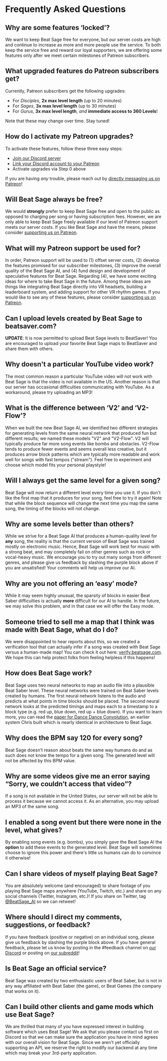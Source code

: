 Frequently Asked Questions
==========================

Why are some features ‘locked’?
-------------------------------

We want to keep Beat Sage free for everyone, but our server costs are
high and continue to increase as more and more people use the service.
To both keep the service free and reward our loyal supporters, we are
offering some features only after we meet certain milestones of Patreon
subscribers.

What upgraded features do Patreon subscribers get?
--------------------------------------------------

Currently, Patreon subscribers get the following upgrades:

- For _Disciples_, **2x max level length** (up to 20 minutes)
- For _Sages_, **3x max level length** (up to 30 minutes)
- For _Gurus_, **3x max level length**, _and_ **immediate access to 360 Levels**!

Note that these may change over time. Stay tuned!

How do I activate my Patreon upgrades?
--------------------------------------

To activate these features, follow these three easy steps:

- [Join our Discord server](https://discord.beatsage.com)
- [Link your Discord account to your Patreon](https://www.patreon.com/settings-creator/apps)
- Activate upgrades via Step 0 above

If you are having _any_ trouble, please reach out by [directly messaging us on Patreon](https://www.patreon.com/messages)!

Will Beat Sage always be free?
------------------------------

We would **strongly** prefer to keep Beat Sage free and open to the
public as opposed to charging per song or having subscription fees.
However, we are only able to keep Beat Sage freely available if our
level of Patreon support meets our server costs. If you like Beat Sage
and have the means, please consider [supporting us on
Patreon](https://www.patreon.com/beatsage).

What will my Patreon support be used for?
-----------------------------------------

In order, Patreon support will be used to (1) offset server costs, (2)
develop the features promised for our subscriber milestones, (3) improve
the overall quality of the Beat Sage AI, and (4) fund design and
development of speculative features for Beat Sage. Regarding (4), we
have some exciting ideas for where to take Beat Sage in the future.
Among these ideas are things like integrating Beat Sage directly into VR
headsets, building a leaderboard system, and adding support for other VR
rhythm games. If you would like to see any of these features, please
consider [supporting us on Patreon](https://www.patreon.com/beatsage).

Can I upload levels created by Beat Sage to beatsaver.com?
----------------------------------------------------------

**UPDATE**: It is now permitted to upload Beat Sage levels to BeatSaver! You are encouraged to upload your favorite Beat Sage maps to BeatSaver and share them with others.

Why doesn't a particular YouTube video work?
--------------------------------------------

The most common reason a particular YouTube video will not work with Beat Sage is that the video is not available in the US. Another reason is that our server has occasional difficulties communicating with YouTube. As a workaround, please try uploading an MP3!

What is the difference between ‘V2’ and ‘V2-Flow’?
--------------------------------------------------

When we built the new Beat Sage AI, we identified two different strategies for generating levels from the same neural network that produced fun but different results; we named these models "V2" and "V2-Flow". V2 will typically produce far more song events like bombs and obstacles. V2-Flow tends to produce fewer events and seems overall less creative, but it produces arrow block patterns which are typically more readable and work well for songs with fast tempos ("stream"). Feel free to experiment and choose which model fits your personal playstyle!

Will I always get the same level for a given song?
--------------------------------------------------

Beat Sage will now return a different level every time you use it. If
you don't like the first map that it produces for your song, feel free
to try it again! Note that while the block sequence will change the next
time you map the same song, the timing of the blocks will not change.

Why are some levels better than others?
---------------------------------------

While we strive for a Beat Sage AI that produces a human-quality level
for **any** song, the reality is that the current version of Beat Sage
was trained mostly on electronic music. Hence, Beat Sage will work best
for music with a strong beat, and may completely fail on other genres
such as rock or vocal-heavy music. We encourage you to try out many
songs from different genres, and please give us feedback by slashing the
purple block above if you are unsatisfied! Your comments will help us
improve our AI.

Why are you not offering an ‘easy’ mode?
----------------------------------------

While it may seem highly unusual, the sparsity of blocks in easier Beat
Saber difficulties is actually **more** difficult for our AI to handle.
In the future, we may solve this problem, and in that case we will offer
the Easy mode.

Someone tried to sell me a map that I think was made with Beat Sage, what do I do?
----------------------------------------------------------------------------------

We were disappointed to hear reports about this, so we created a
verification tool that can actually infer if a song was created with
Beat Sage versus a human-made map! You can check it out here:
[verify.beatsage.com](https://verify.beatsage.com). We hope this can
help protect folks from feeling helpless if this happens!

How does Beat Sage work?
------------------------

Beat Sage uses two neural networks to map an audio file into a plausible
Beat Saber level. These neural networks were trained on Beat Saber
levels created by humans. The first neural network listens to the audio
and predicts at what points in time blocks should be placed. The second
neural network looks at the predicted timings and maps each to a
timestamp to a block type (e.g. red up, blue down, red up + blue down).
If you want to learn more, you can read the [paper for Dance Dance
Convolution](https://arxiv.org/pdf/1703.06891.pdf), an earlier system
Chris built which is nearly identical in architecture to Beat Sage.

Why does the BPM say 120 for every song?
----------------------------------------

Beat Sage doesn’t reason about beats the same way humans do and as such
does not know the tempo for a given song. The generated level will not
be affected by this BPM value.

Why are some videos give me an error saying “Sorry, we couldn’t access that video”?
-----------------------------------------------------------------------------------

If a song is not available in the United States, our server will not be
able to process it because we cannot access it. As an alternative, you may upload an MP3 of the same song.

I enabled a song event but there were none in the level, what gives?
--------------------------------------------------------------------

By enabling song events (e.g. bombs), you simply gave the Beat Sage AI
the **option** to add these events to the generated level. Beat Sage
will sometimes choose to ignore this power and there's little us humans
can do to convince it otherwise!

Can I share videos of myself playing Beat Sage?
-----------------------------------------------

You are absolutely welcome (and encouraged) to share footage of you playing Beat Sage maps anywhere (YouTube, Twitch, etc.) and share on any social channels (Twitter, Instagram, etc.)! If you share on Twitter, tag [@BeatSage_AI](https://twitter.com/beatsage_ai) so we can retweet!

Where should I direct my comments, suggestions, or feedback?
------------------------------------------------------------

If you have feedback (positive or negative) on an individual song,
please give us feedback by slashing the purple block above. If you have
general feedback, please let us know by posting in the \#feedback
channel on [our Discord](https://discord.beatsage.com) or posting on
[our subreddit](https://www.reddit.com/r/beatsage/)!

Is Beat Sage an official service?
---------------------------------

Beat Sage was created by two enthusiastic users of Beat Saber, but is
not in any way affiliated with Beat Saber (the game), or Beat Games (the
company that works on it).

Can I build other clients and game mods which use Beat Sage?
------------------------------------------------------------

We are thrilled that many of you have expressed interest in building software which uses Beat Sage! We ask that you please contact us first on Discord so that we can make sure the application you have in mind agrees with our overall vision for Beat Sage. Since we aren't yet officially supporting an API, we reserve the right to modify our backend at any time which may break your 3rd-party application.
